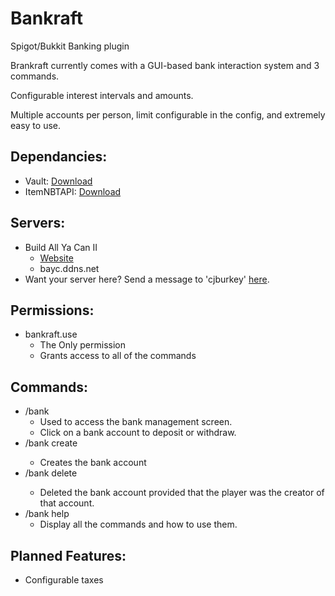 # Bankraft
Spigot/Bukkit Banking plugin

Brankraft currently comes with a GUI-based bank interaction system and 3 commands.

Configurable interest intervals and amounts.

Multiple accounts per person, limit configurable in the config, and extremely easy to use.

## Dependancies:
* Vault: [Download](http://dev.bukkit.org/bukkit-plugins/vault/)
* ItemNBTAPI: [Download](https://www.spigotmc.org/resources/item-nbt-api.7939/)

## Servers:
* Build All Ya Can II
  * [Website](http://cjburkey.com)
  * bayc.ddns.net
* Want your server here?  Send a message to 'cjburkey' [here](https://www.spigotmc.org/conversations/add).

## Permissions:
* bankraft.use
  * The Only permission
  * Grants access to all of the commands

## Commands:
* /bank
  * Used to access the bank management screen.
  * Click on a bank account to deposit or withdraw.
* /bank create <name>
  * Creates the bank account <name>
* /bank delete <name>
  * Deleted the bank account <name> provided that the player was the creator of that account.
* /bank help
  * Display all the commands and how to use them.

## Planned Features:
* Configurable taxes
